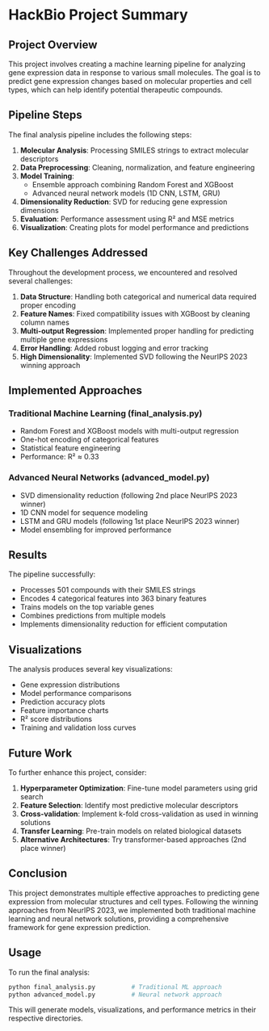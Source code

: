# HackBio Project Summary

## Project Overview

This project involves creating a machine learning pipeline for analyzing gene expression data in response to various small molecules. The goal is to predict gene expression changes based on molecular properties and cell types, which can help identify potential therapeutic compounds.

## Pipeline Steps

The final analysis pipeline includes the following steps:

1. **Molecular Analysis**: Processing SMILES strings to extract molecular descriptors
2. **Data Preprocessing**: Cleaning, normalization, and feature engineering
3. **Model Training**: 
   - Ensemble approach combining Random Forest and XGBoost
   - Advanced neural network models (1D CNN, LSTM, GRU)
4. **Dimensionality Reduction**: SVD for reducing gene expression dimensions
5. **Evaluation**: Performance assessment using R² and MSE metrics
6. **Visualization**: Creating plots for model performance and predictions

## Key Challenges Addressed

Throughout the development process, we encountered and resolved several challenges:

1. **Data Structure**: Handling both categorical and numerical data required proper encoding
2. **Feature Names**: Fixed compatibility issues with XGBoost by cleaning column names
3. **Multi-output Regression**: Implemented proper handling for predicting multiple gene expressions
4. **Error Handling**: Added robust logging and error tracking
5. **High Dimensionality**: Implemented SVD following the NeurIPS 2023 winning approach

## Implemented Approaches

### Traditional Machine Learning (final_analysis.py)
- Random Forest and XGBoost models with multi-output regression
- One-hot encoding of categorical features
- Statistical feature engineering
- Performance: R² ≈ 0.33

### Advanced Neural Networks (advanced_model.py)
- SVD dimensionality reduction (following 2nd place NeurIPS 2023 winner)
- 1D CNN model for sequence modeling
- LSTM and GRU models (following 1st place NeurIPS 2023 winner)
- Model ensembling for improved performance

## Results

The pipeline successfully:

- Processes 501 compounds with their SMILES strings
- Encodes 4 categorical features into 363 binary features
- Trains models on the top variable genes
- Combines predictions from multiple models
- Implements dimensionality reduction for efficient computation

## Visualizations

The analysis produces several key visualizations:

- Gene expression distributions
- Model performance comparisons
- Prediction accuracy plots
- Feature importance charts
- R² score distributions
- Training and validation loss curves

## Future Work

To further enhance this project, consider:

1. **Hyperparameter Optimization**: Fine-tune model parameters using grid search
2. **Feature Selection**: Identify most predictive molecular descriptors
3. **Cross-validation**: Implement k-fold cross-validation as used in winning solutions
4. **Transfer Learning**: Pre-train models on related biological datasets
5. **Alternative Architectures**: Try transformer-based approaches (2nd place winner)

## Conclusion

This project demonstrates multiple effective approaches to predicting gene expression from molecular structures and cell types. Following the winning approaches from NeurIPS 2023, we implemented both traditional machine learning and neural network solutions, providing a comprehensive framework for gene expression prediction.

## Usage

To run the final analysis:

```bash
python final_analysis.py          # Traditional ML approach
python advanced_model.py          # Neural network approach
```

This will generate models, visualizations, and performance metrics in their respective directories. 